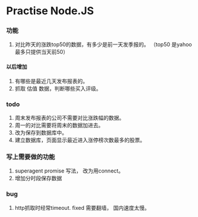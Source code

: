 # Practise Node.JS
   
### 功能  
1. 对比昨天的涨跌top50的数据，有多少是前一天发季报的。 （top50 是yahoo最多只提供当天前50）  
#### 以后增加  
1. 有哪些是最近几天发布报表的。   
2. 抓取 估值 数据，判断哪些买入评级。  
   
### todo  
1. 周末发布报表的公司不需要对比涨跌幅的数据。   
2. 周一的对比需要将周末的数据加进去。
3. 改为保存到数据库中。  
4. 建立数据库，页面显示最近进入涨停榜次数最多的股票。  


### 写上需要做的功能  
1. superagent promise 写法， 改为用connect。
2. 增加分时段保存数据

  
### bug  
1. http抓取时经常timeout. fixed 需要翻墙， 国内速度太慢。
